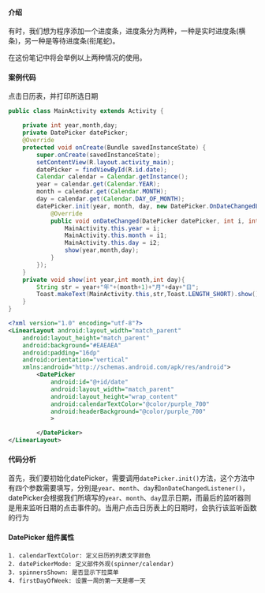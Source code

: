#### 介绍
有时，我们想为程序添加一个进度条，进度条分为两种，一种是实时进度条(横条)，另一种是等待进度条(衔尾蛇)。

在这份笔记中将会举例以上两种情况的使用。


#### 案例代码
点击日历表，并打印所选日期

```java
public class MainActivity extends Activity {

    private int year,month,day;
    private DatePicker datePicker;
    @Override
    protected void onCreate(Bundle savedInstanceState) {
        super.onCreate(savedInstanceState);
        setContentView(R.layout.activity_main);
        datePicker = findViewById(R.id.date);
        Calendar calendar = Calendar.getInstance();
        year = calendar.get(Calendar.YEAR);
        month = calendar.get(Calendar.MONTH);
        day = calendar.get(Calendar.DAY_OF_MONTH);
        datePicker.init(year, month, day, new DatePicker.OnDateChangedListener() {
            @Override
            public void onDateChanged(DatePicker datePicker, int i, int i1, int i2) {
                MainActivity.this.year = i;
                MainActivity.this.month = i1;
                MainActivity.this.day = i2;
                show(year,month,day);
            }
        });
    }
    private void show(int year,int month,int day){
        String str = year+"年"+(month+1)+"月"+day+"日";
        Toast.makeText(MainActivity.this,str,Toast.LENGTH_SHORT).show();
    }
}
```
```xml
<?xml version="1.0" encoding="utf-8"?>
<LinearLayout android:layout_width="match_parent"
    android:layout_height="match_parent"
    android:background="#EAEAEA"
    android:padding="16dp"
    android:orientation="vertical"
    xmlns:android="http://schemas.android.com/apk/res/android">
        <DatePicker
            android:id="@+id/date"
            android:layout_width="match_parent"
            android:layout_height="wrap_content"
            android:calendarTextColor="@color/purple_700"
            android:headerBackground="@color/purple_700"
            >

        </DatePicker>
</LinearLayout>
```
#### 代码分析
首先，我们要初始化datePicker，需要调用`datePicker.init()`方法，这个方法中有四个参数需要填写，分别是`year`、`month`、`day`和`onDateChangedListener()`，datePicker会根据我们所填写的`year`、`month`、`day`显示日期，而最后的监听器则是用来监听日期的点击事件的。当用户点击日历表上的日期时，会执行该监听函数的行为

#### DatePicker 组件属性
```text
1. calendarTextColor: 定义日历的列表文字颜色
2. datePickerMode: 定义部件外观(spinner/calendar)
3. spinnersShown: 是否显示下拉菜单
4. firstDayOfWeek: 设置一周的第一天是哪一天
```